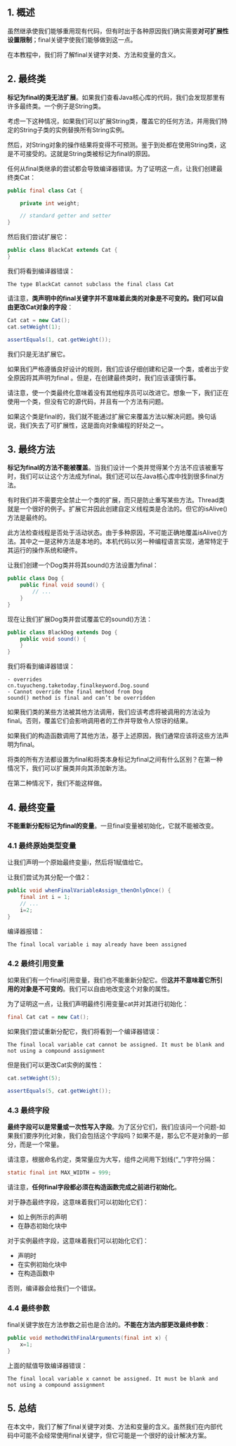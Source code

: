 ## 1. 概述

虽然继承使我们能够重用现有代码，但有时出于各种原因我们确实需要**对可扩展性设置限制**；final关键字使我们能够做到这一点。

在本教程中，我们将了解final关键字对类、方法和变量的含义。

## 2. 最终类

**标记为final的类无法扩展**。如果我们查看Java核心库的代码，我们会发现那里有许多最终类。一个例子是String类。

考虑一下这种情况，如果我们可以扩展String类，覆盖它的任何方法，并用我们特定的String子类的实例替换所有String实例。

然后，对String对象的操作结果将变得不可预测。鉴于到处都在使用String类，这是不可接受的。这就是String类被标记为final的原因。

任何从final类继承的尝试都会导致编译器错误。为了证明这一点，让我们创建最终类Cat：

```java
public final class Cat {

    private int weight;

    // standard getter and setter
}
```

然后我们尝试扩展它：

```java
public class BlackCat extends Cat {
}
```

我们将看到编译器错误：

```shell
The type BlackCat cannot subclass the final class Cat
```

请注意，**类声明中的final关键字并不意味着此类的对象是不可变的。我们可以自由更改Cat对象的字段**：

```java
Cat cat = new Cat();
cat.setWeight(1);

assertEquals(1, cat.getWeight());
```

我们只是无法扩展它。

如果我们严格遵循良好设计的规则，我们应该仔细创建和记录一个类，或者出于安全原因将其声明为final 。但是，在创建最终类时，我们应该谨慎行事。

请注意，使一个类最终化意味着没有其他程序员可以改进它。想象一下，我们正在使用一个类，但没有它的源代码，并且有一个方法有问题。

如果这个类是final的，我们就不能通过扩展它来覆盖方法以解决问题。换句话说，我们失去了可扩展性，这是面向对象编程的好处之一。

## 3. 最终方法

**标记为final的方法不能被覆盖**。当我们设计一个类并觉得某个方法不应该被重写时，我们可以让这个方法成为final。我们还可以在Java核心库中找到很多final方法。

有时我们并不需要完全禁止一个类的扩展，而只是防止重写某些方法。Thread类就是一个很好的例子。扩展它并因此创建自定义线程类是合法的。但它的isAlive()方法是最终的。

此方法检查线程是否处于活动状态。由于多种原因，不可能正确地覆盖isAlive()方法。其中之一是这种方法是本地的。本机代码以另一种编程语言实现，通常特定于其运行的操作系统和硬件。

让我们创建一个Dog类并将其sound()方法设置为final：

```java
public class Dog {
    public final void sound() {
        // ...
    }
}
```

现在让我们扩展Dog类并尝试覆盖它的sound()方法：

```java
public class BlackDog extends Dog {
    public void sound() {
    }
}
```

我们将看到编译器错误：

```shell
- overrides
cn.tuyucheng.taketoday.finalkeyword.Dog.sound
- Cannot override the final method from Dog
sound() method is final and can’t be overridden
```

如果我们类的某些方法被其他方法调用，我们应该考虑将被调用的方法设为final。否则，覆盖它们会影响调用者的工作并导致令人惊讶的结果。

如果我们的构造函数调用了其他方法，基于上述原因，我们通常应该将这些方法声明为final。

将类的所有方法都设置为final和将类本身标记为final之间有什么区别？在第一种情况下，我们可以扩展类并向其添加新方法。

在第二种情况下，我们不能这样做。

## 4. 最终变量

**不能重新分配标记为final的变量**。一旦final变量被初始化，它就不能被改变。

### 4.1 最终原始类型变量

让我们声明一个原始最终变量i，然后将1赋值给它。

让我们尝试为其分配一个值2：

```java
public void whenFinalVariableAssign_thenOnlyOnce() {
    final int i = 1;
    // ...
    i=2;
}
```

编译器报错：

```shell
The final local variable i may already have been assigned
```

### 4.2 最终引用变量

如果我们有一个final引用变量，我们也不能重新分配它。但**这并不意味着它所引用的对象是不可变的**。我们可以自由地改变这个对象的属性。

为了证明这一点，让我们声明最终引用变量cat并对其进行初始化：

```java
final Cat cat = new Cat();
```

如果我们尝试重新分配它，我们将看到一个编译器错误：

```shell
The final local variable cat cannot be assigned. It must be blank and not using a compound assignment
```

但是我们可以更改Cat实例的属性：

```java
cat.setWeight(5);

assertEquals(5, cat.getWeight());
```

### 4.3 最终字段

**最终字段可以是常量或一次性写入字段**。为了区分它们，我们应该问一个问题-如果我们要序列化对象，我们会包括这个字段吗？如果不是，那么它不是对象的一部分，而是一个常量。

请注意，根据命名约定，类常量应为大写，组件之间用下划线(“_”)字符分隔：

```java
static final int MAX_WIDTH = 999;
```

请注意，**任何final字段都必须在构造函数完成之前进行初始化**。

对于静态最终字段，这意味着我们可以初始化它们：

-   如上例所示的声明
-   在静态初始化块中

对于实例最终字段，这意味着我们可以初始化它们：

-   声明时
-   在实例初始化块中
-   在构造函数中

否则，编译器会给我们一个错误。

### 4.4 最终参数

final关键字放在方法参数之前也是合法的。**不能在方法内部更改最终参数**：

```java
public void methodWithFinalArguments(final int x) {
    x=1;
}
```

上面的赋值导致编译器错误：

```shell
The final local variable x cannot be assigned. It must be blank and not using a compound assignment
```

## 5. 总结

在本文中，我们了解了final关键字对类、方法和变量的含义。虽然我们在内部代码中可能不会经常使用final关键字，但它可能是一个很好的设计解决方案。